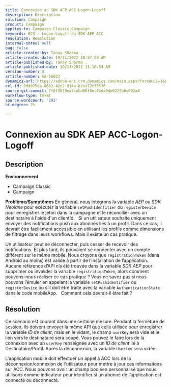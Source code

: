 ```yaml
---
title: Connexion au SDK AEP ACC-Logon-Logoff
description: Description
solution: Campaign
product: Campaign
applies-to: Campaign Classic,Campaign
keywords: KCS - Logon-Logoff du SDK AEP ACC
resolution: Resolution
internal-notes: null
bug: false
article-created-by: Tanay Sharma .
article-created-date: 10/11/2022 10:57:50 AM
article-published-by: Tanay Sharma .
article-published-date: 10/11/2022 11:16:54 AM
version-number: 3
article-number: KA-16023
dynamics-url: https://adobe-ent.crm.dynamics.com/main.aspx?forceUCI=1&pagetype=entityrecord&etn=knowledgearticle&id=2db7de86-5349-ed11-bba2-0022480868ff
exl-id: 0dd025da-8632-42e2-914e-b2aa72c33536
source-git-commit: 7f0f5035ea7cebd60f6ec7bda9de6225b6c602a4
workflow-type: tm+mt
source-wordcount: '293'
ht-degree: 2%

---
```


# Connexion au SDK AEP ACC-Logon-Logoff

## Description

<b>Environnement</b>
- Campaign Classic
- Campaign



<b>Problème/Symptômes</b>
En général, nous intégrons la variable *AEP* ou *SDK Neolane* pour exécuter la variable `setPushIdenfitier` ou `registerDevice` pour enregistrer le jeton dans la campagne et le réconcilier avec un destinataire à l&#39;aide d&#39;un clientId.
 
Si un utilisateur souhaite uniquement envoyer des notifications push aux abonnés liés à un profil. Dans ce cas, il devrait être facilement accessible en utilisant les profils comme dimensions de filtrage dans leurs workflows. Mais il existe un cas pratique.

Un utilisateur peut se déconnecter, puis cesser de recevoir des notifications. Et plus tard, ils pouvaient se connecter avec un compte différent sur le même mobile. Nous croyons que `registrationToken` (dans Android au moins) est valide à partir de l’installation de l’application.
 
Aucune référence d’API n’a été trouvée dans la variable *SDK AEP* pour supprimer ou invalider la variable `registrationToken`, alors comment pouvons-nous réaliser ce cas pratique ? Vous ne savez pas si nous pouvons l’émuler en appelant la variable `setPushIdentifier` ou `registerDevice` ou s’il doit être traité avec la variable `AuthenticationState` dans le code mobileApp.
 
Comment cela devrait-il être fait ?


## Résolution


Ce scénario est courant dans une certaine mesure. Pendant la fermeture de session, ils doivent envoyer la même API que celle utilisée pour enregistrer la variable *ID de client*, mais en le vidant, le champ `userKey` sera vide et le lien vers le destinataire sera coupé. Vous pouvez le faire lors de la connexion avec un `userKey` renseignée avec un *ID de client* lié à Destinataire/Profil. Après la déconnexion, la variable `Userkey` sera vidée.

L&#39;application mobile doit effectuer un appel à ACC lors de la déconnexion/connexion de l&#39;utilisateur pour mettre à jour ces informations sur ACC. Nous pouvons avoir un champ booléen personnalisé que nous utilisons comme indicateur pour identifier si un abonné de l’application est connecté ou déconnecté.
